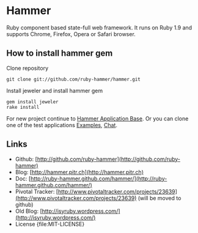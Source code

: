 # Hammer

Ruby component based state-full web framework.
It runs on Ruby 1.9 and supports Chrome, Firefox, Opera or Safari browser.

## How to install hammer gem

Clone repository

    git clone git://github.com/ruby-hammer/hammer.git

Install jeweler and install hammer gem

    gem install jeweler
    rake install

For new project continue to [Hammer Application Base](http://github.com/ruby-hammer/hammer-app-base).
Or you can clone one of the test applications [Examples](http://github.com/ruby-hammer/hammer-examples),
[Chat](http://github.com/ruby-hammer/hammer-chat).

## Links

- Github: [http://github.com/ruby-hammer](http://github.com/ruby-hammer)
- Blog: [http://hammer.pitr.ch](http://hammer.pitr.ch)
- Doc: [http://ruby-hammer.github.com/hammer/](http://ruby-hammer.github.com/hammer/)
- Pivotal Tracker: [http://www.pivotaltracker.com/projects/23639](http://www.pivotaltracker.com/projects/23639) (will be moved to github)
- Old Blog: [http://isyruby.wordpress.com/](http://isyruby.wordpress.com/) 
- License {file:MIT-LICENSE}

